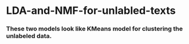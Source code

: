 # LDA-and-NMF-for-unlabled-texts

### These two models look like KMeans model for clustering the unlabeled data.
